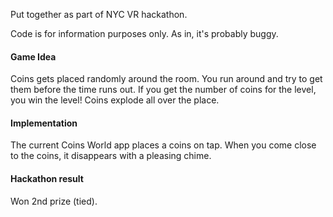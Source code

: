 Put together as part of NYC VR hackathon.

Code is for information purposes only. As in, it's probably buggy.

#### Game Idea

Coins gets placed randomly around the room. You run around and try to get them before the time runs out. If you get the number of coins for the level, you win the level! Coins explode all over the place.

#### Implementation

The current Coins World app places a coins on tap. When you come close to the coins, it disappears with a pleasing chime.

#### Hackathon result

Won 2nd prize (tied).
